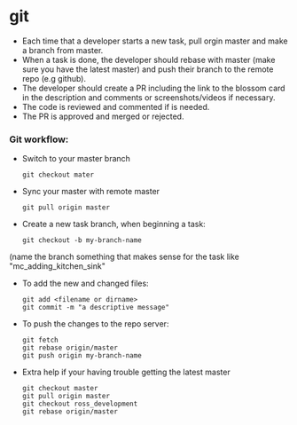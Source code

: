 # git
* Each time that a developer starts a new task, pull orgin master and make a branch from master.
* When a task is done, the developer should rebase with master (make sure you have the latest master) and push their branch to the remote repo (e.g github).
* The developer should create a PR including the link to the blossom card in the description and comments or screenshots/videos if necessary.
* The code is reviewed and commented if is needed.
* The PR is approved and merged or rejected.

### Git workflow:
* Switch to your master branch

      git checkout mater
      
* Sync your master with remote master

      git pull origin master
      
* Create a new task branch, when beginning a task:

      git checkout -b my-branch-name

(name the branch something that makes sense for the task like "mc_adding_kitchen_sink"

* To add the new and changed files:

      git add <filename or dirname>
      git commit -m "a descriptive message"

* To push the changes to the repo server:
      
      git fetch
      git rebase origin/master
      git push origin my-branch-name
      
* Extra help if your having trouble getting the latest master

      git checkout master
      git pull origin master  
      git checkout ross_development
      git rebase origin/master
